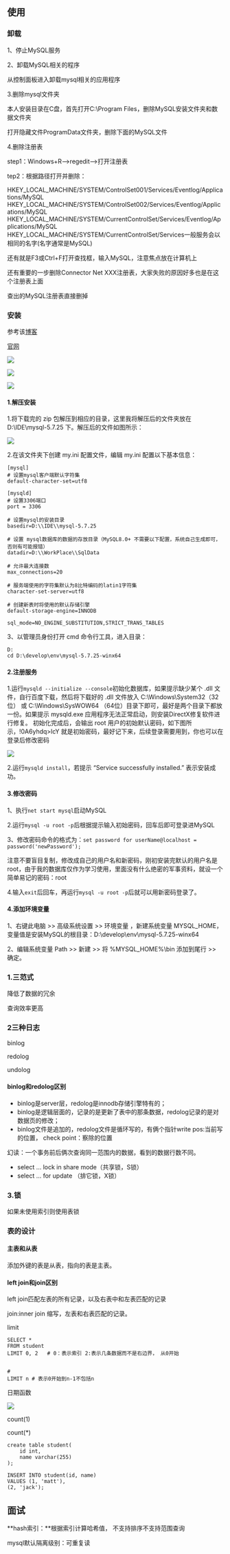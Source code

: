 ## 使用

### 卸载

1、停止MySQL服务

2、卸载MySQL相关的程序

从控制面板进入卸载mysql相关的应用程序



3.删除mysql文件夹

本人安装目录在C盘，首先打开C:\Program Files，删除MySQL安装文件夹和数据文件夹

打开隐藏文件ProgramData文件夹，删除下面的MySQL文件

4.删除注册表

step1：Windows+R-->regedit-->打开注册表

tep2：根据路径打开并删除：

 HKEY_LOCAL_MACHINE/SYSTEM/ControlSet001/Services/Eventlog/Applications/MySQL 
HKEY_LOCAL_MACHINE/SYSTEM/ControlSet002/Services/Eventlog/Applications/MySQL 
HKEY_LOCAL_MACHINE/SYSTEM/CurrentControlSet/Services/Eventlog/Applications/MySQL
HKEY_LOCAL_MACHINE/SYSTEM/CurrentControlSet/Services一般服务会以相同的名字(名字通常是MySQL)



还有就是F3或Ctrl+F打开查找框，输入MySQL，注意焦点放在计算机上

还有重要的一步删除Connector Net XXX注册表，大家失败的原因好多也是在这个注册表上面

查出的MySQL注册表直接删掉



### 安装

参考该[博客](https://blog.csdn.net/baidu_36602427/article/details/88387630?utm_medium=distribute.pc_relevant_t0.none-task-blog-BlogCommendFromMachineLearnPai2-1.control&depth_1-utm_source=distribute.pc_relevant_t0.none-task-blog-BlogCommendFromMachineLearnPai2-1.control)

[官网](https://downloads.mysql.com/archives/community/)

![](https://raw.githubusercontent.com/matt17du/img/main/img/20210118221521.png)





![](https://raw.githubusercontent.com/matt17du/img/main/img/20210118221607.png)



![](https://raw.githubusercontent.com/matt17du/img/main/img/20210118221328.png)



#### 1.解压安装

1.将下载完的 zip 包解压到相应的目录，这里我将解压后的文件夹放在 D:\IDE\mysql-5.7.25 下。解压后的文件如图所示：



![](https://raw.githubusercontent.com/matt17du/img/main/img/20210118221718.png)



2.在该文件夹下创建 my.ini 配置文件，编辑 my.ini 配置以下基本信息：



```
[mysql]
# 设置mysql客户端默认字符集
default-character-set=utf8
 
[mysqld]
# 设置3306端口
port = 3306

# 设置mysql的安装目录
basedir=D:\\IDE\\mysql-5.7.25

# 设置 mysql数据库的数据的存放目录（MySQL8.0+ 不需要以下配置，系统自己生成即可，否则有可能报错）
datadir=D:\\WorkPlace\\SqlData

# 允许最大连接数
max_connections=20

# 服务端使用的字符集默认为8比特编码的latin1字符集
character-set-server=utf8

# 创建新表时将使用的默认存储引擎
default-storage-engine=INNODB

sql_mode=NO_ENGINE_SUBSTITUTION,STRICT_TRANS_TABLES
```

3、以管理员身份打开 cmd 命令行工具，进入目录：

```
D:
cd D:\develop\env\mysql-5.7.25-winx64
```

#### 2.注册服务

1.运行`mysqld --initialize --console`初始化数据库，如果提示缺少某个 .dll 文件，自行百度下载，然后将下载好的 .dll 文件放入 C:\Windows\System32（32位） 或 C:\Windows\SysWOW64 （64位）目录下即可，最好是两个目录下都放一份。如果提示 mysqld.exe 应用程序无法正常启动，则安装DirectX修复软件进行修复。
初始化完成后，会输出 root 用户的初始默认密码，如下图所示，!0A6yhdq>lcY 就是初始密码，最好记下来，后续登录需要用到，你也可以在登录后修改密码

![](https://raw.githubusercontent.com/matt17du/img/main/img/20210118222432.png)



2.运行`mysqld install`，若提示 “Service successfully installed.” 表示安装成功。



#### 3.修改密码

1、执行`net start mysql`启动MySQL



2.运行`mysql -u root -p`后根据提示输入初始密码，回车后即可登录进MySQL



3、修改密码命令的格式为：`set password for userName@localhost = password('newPassword');`

注意不要盲目复制，修改成自己的用户名和新密码，刚初安装完默认的用户名是root，由于我的数据库仅作为学习使用，里面没有什么绝密的军事资料，就设一个简单易记的密码：root



4.输入`exit`后回车，再运行`mysql -u root -p`后就可以用新密码登录了。

#### 4.添加环境变量

1、右键此电脑 >> 高级系统设置 >> 环境变量 ，新建系统变量 MYSQL_HOME，变量值是安装MySQL的根目录：D:\develop\env\mysql-5.7.25-winx64



2、编辑系统变量 Path >> 新建 >> 将 %MYSQL_HOME%\bin 添加到尾行 >> 确定。

### 1.三范式

降低了数据的冗余

查询效率更高



### 2三种日志

binlog

redolog

undolog



#### binlog和redolog区别

- binlog是server层，redolog是innodb存储引擎特有的；
- binlog是逻辑层面的，记录的是更新了表中的那条数据，redolog记录的是对数据页的修改；
- binlog文件是追加的，redolog文件是循环写的，有俩个指针write pos:当前写的位置， check point：察除的位置



幻读：一个事务前后俩次查询同一范围内的数据，看到的数据行数不同。





- select ... lock in share mode（共享锁，S锁）
- select ... for update （排它锁，X锁）

### 3.锁

如果未使用索引则使用表锁



### 表的设计

#### 主表和从表

添加外键的表是从表，指向的表是主表。

#### left join和join区别

left join匹配左表的所有记录，以及右表中和左表匹配的记录

join:inner join 缩写，左表和右表匹配的记录。





limit



```mysql
SELECT * 
FROM student
LIMIT 0, 2   # 0：表示索引 2:表示几条数据而不是右边界， 从0开始


#
LIMIT n # 表示0开始到n-1不包括n
```

日期函数

![](https://raw.githubusercontent.com/matt17du/img/main/img/20210310105753.png)





count(1)

count(*)





```mysql
create table student(
	id int,
    name varchar(255)
);
```





```mysql
INSERT INTO student(id, name)
VALUES (1, 'matt'),
(2, 'jack');
```







## 面试





**hash索引：**根据索引计算哈希值， 不支持排序不支持范围查询





mysql默认隔离级别：可重复读







